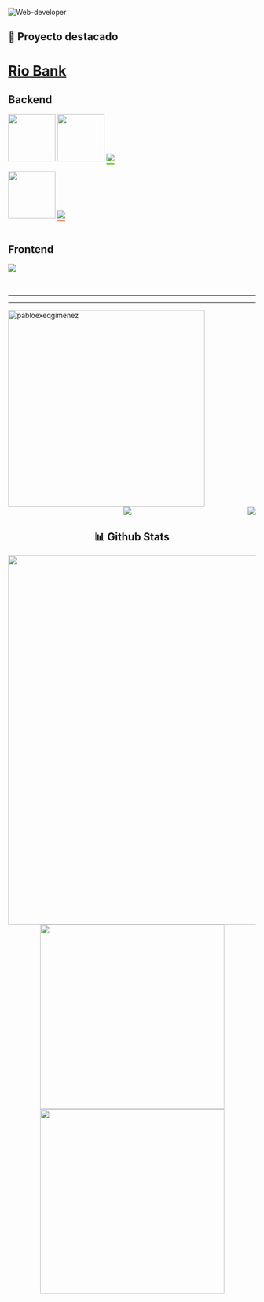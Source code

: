 ![Web-developer](https://res.cloudinary.com/dryi0j55n/image/upload/f_auto,q_auto/v1/varios/lquqn3z49xv60aadwrl5)

## 📌 Proyecto destacado

# [Rio Bank](https://github.com/PabloExeQGimenez/RioBank)

<style>
.skills > div{
	display:inline;
}
.grande{

}
.js{
	border-bottom: solid #82CE36;
}
.java{
		border-bottom: solid #E24D17;

}
</style>
<div class="skills">
<h2>Backend</h2>
	<div class="grande">
	<img src="https://skillicons.dev/icons?i=js" width="96" />
	<img src="https://skillicons.dev/icons?i=nodejs" width="96" />
	</div>
	<div class="js">
	<img src="https://skillicons.dev/icons?i=express,npm,vite" />
	</div>
</div>
<br>
<div class="skills">
	<div class="grande">
	<img src="https://skillicons.dev/icons?i=java" width="96" />
	</div>
	<div class="java">
	<img src="https://skillicons.dev/icons?i=spring,hibernate,gradle" />
	</div>
</div>
<br>
<div class="skills">
	<h2>Frontend</h2>
	<div class="front">
	<img src="https://skillicons.dev/icons?i=js,css,html,bootstrap,vue,react" />
	</div>
</div>
<br><br><hr>



<hr>
<img src="https://github-readme-stats.vercel.app/api/top-langs?username=pabloexeqgimenez&show_icons=true&theme=tokyonight&locale=es&hide=jupyter%20notebook,lex,&langs_count=8" alt="pabloexeqgimenez" height="400" />

<div align="center">
  <img src="https://user-images.githubusercontent.com/73097560/115834477-dbab4500-a447-11eb-908a-139a6edaec5c.gif">
<img align="right" src="https://views.whatilearened.today/views/github/pabloexeqgimenez/pabloexeqgimenez.svg?cache=remove"/>

 <h2> 📊 Github Stats</h2>
<p >
<img src="http://github-profile-summary-cards.vercel.app/api/cards/profile-details?username=PabloExeqGimenez&theme=tokyonight" width="750" align="center">
<br>
<img src="http://github-profile-summary-cards.vercel.app/api/cards/repos-per-language?username=pabloexeqgimenez&theme=tokyonight" width="375">
<img src="http://github-profile-summary-cards.vercel.app/api/cards/most-commit-language?username=pabloexeqgimenez&theme=tokyonight" width="375">
	
</p>

</div>

<!--
**PabloExeQGimenez/PabloExeQGimenez** is a ✨ _special_ ✨ repository because its `README.md` (this file) appears on your GitHub profile.

Here are some ideas to get you started:

- 🔭 I’m currently working on ...
- 🌱 I’m currently learning ...
- 👯 I’m looking to collaborate on ...
- 🤔 I’m looking for help with ...
- 💬 Ask me about ...
- 📫 How to reach me: ...
- 😄 Pronouns: ...
- ⚡ Fun fact: ...
-->
